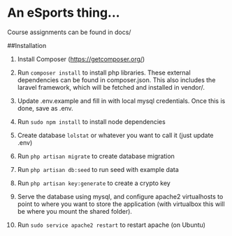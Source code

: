 # An eSports thing...
Course assignments can be found in docs/


##Installation
1. Install Composer (https://getcomposer.org/)

2. Run `composer install` to install php libraries. These external dependencies can be found in composer.json. This also includes the laravel framework, which will be fetched and installed in vendor/.

3. Update .env.example and fill in with local mysql credentials. Once this is done, save as .env.

4. Run `sudo npm install` to install node dependencies

5. Create database `lolstat` or whatever you want to call it (just update .env)
6. Run `php artisan migrate` to create database migration 
7. Run `php artisan db:seed` to run seed with example data
8. Run `php artisan key:generate` to create a crypto key
8. Serve the database using mysql, and configure apache2 virtualhosts to point to where you want to store the application (with virtualbox this will be where you mount the shared folder).
9. Run `sudo service apache2 restart` to restart apache (on Ubuntu)
